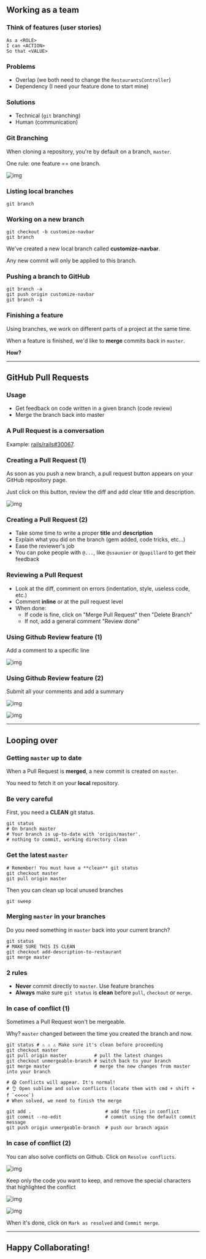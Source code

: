 ## Working as a team

### Think of features (user stories)

```
As a <ROLE>
I can <ACTION>
So that <VALUE>
```

### Problems

- Overlap (we both need to change the `RestaurantsController`)
- Dependency (I need your feature done to start mine)

### Solutions

- Technical (`git` branching)
- Human (communication)

### Git Branching

When cloning a repository, you're by default on a branch, `master`.

One rule: one feature == one branch.

![img](images/git-branching-f3a62f547ce5426330e1c7905d0a3e7bbe249a0d19ceed4d89f9caaf187a85a2.png)

### Listing local branches

```
git branch
```

### Working on a new branch

```
git checkout -b customize-navbar
git branch
```

We've created a new local branch called **customize-navbar**.

Any new commit will only be applied to this branch.

### Pushing a branch to GitHub

```
git branch -a
git push origin customize-navbar
git branch -a
```

### Finishing a feature

Using branches, we work on different parts of a project at the same time.

When a feature is finished, we'd like to **merge** commits back in `master`.

**How?**

------

## GitHub Pull Requests

### Usage

- Get feedback on code written in a given branch (code review)
- Merge the branch back into master

### A Pull Request is a conversation

Example: [rails/rails#30067](https://github.com/rails/rails/pull/30067).

### Creating a Pull Request (1)

As soon as you push a new branch, a pull request button appears on your GitHub repository page.

Just click on this button, review the diff and add clear title and description.

![img](images/compare-and-pull-request-button-easy-way-e631578b3fa9bd8d2d31be3f9c5f022b44675f7319e5306242e40107430854c1.png)

### Creating a Pull Request (2)

- Take some time to write a proper **title** and **description**
- Explain what you did on the branch (gem added, code tricks, etc...)
- Ease the reviewer's job
- You can poke people with `@...`, like `@ssaunier` or `@papillard` to get their feedback

### Reviewing a Pull Request

- Look at the diff, comment on errors (indentation, style, useless code, etc.)
- Comment **inline** or at the pull request level
- When done:
  - If code is fine, click on "Merge Pull Request" then "Delete Branch"
  - If not, add a general comment "Review done"

### Using Github Review feature (1)

Add a comment to a specific line

![img](images/github_review_feature_1-81928bd04a1887ec7aa2bbdbe6cc2495a3090921aa0ca6445c17c1ca30038802.png)

### Using Github Review feature (2)

Submit all your comments and add a summary

![img](images/github_review_feature_2-106bb31f89d38fdb75976c7f2bad977ca9c2302e062c7e9bf57dc2f059d97f30.png)

![img](images/github_pull_request-8f8efe4c1e3c0aea104f4fab4193176b46d730641f958e09bb079a1cbd32622b.png)

------

## Looping over

### Getting `master` up to date

When a Pull Request is **merged**, a new commit is created on `master`.

You need to fetch it on your **local** repository.

### Be **very** careful

First, you need a **CLEAN** git status.

```
git status
# On branch master
# Your branch is up-to-date with 'origin/master'.
# nothing to commit, working directory clean
```

### Get the latest `master`

```
# Remember! You must have a **clean** git status
git checkout master
git pull origin master
```

Then you can clean up local unused branches

```
git sweep
```

### Merging `master` in your branches

Do you need something in `master` back into your current branch?

```
git status
# MAKE SURE THIS IS CLEAN
git checkout add-description-to-restaurant
git merge master
```

### 2 rules

- **Never** commit directly to `master`. Use feature branches
- **Always** make sure `git status` is **clean** before `pull`, `checkout` or `merge`.

### In case of conflict (1)

Sometimes a Pull Request won't be mergeable.

Why? `master` changed between the time you created the branch and now.

```
git status # ⚠️ ⚠️ ⚠️ Make sure it's clean before proceeding
git checkout master
git pull origin master          # pull the latest changes
git checkout unmergeable-branch # switch back to your branch
git merge master                # merge the new changes from master into your branch

# 😱 Conflicts will appear. It's normal!
# 👌 Open sublime and solve conflicts (locate them with cmd + shift + f `<<<<<`)
# When solved, we need to finish the merge

git add .                           # add the files in conflict
git commit --no-edit                # commit using the default commit message
git push origin unmergeable-branch  # push our branch again
```

### In case of conflict (2)

You can also solve conflicts on Github. Click on `Resolve conflicts`.

![img](images/github_resolve_conflict_1-85d1722f517cf0559131d4cd47ba8744ca67d0c0e02b9f06bdbd1642e8fb9370.png)

Keep only the code you want to keep, and remove the special characters that highlighted the conflict

![img](images/github_resolve_conflict_2-fd8707898e0c73b3cf515cd7bbc2fafe9d6968b26e6522fc420fa72b499d823e.png)

![img](images/github_resolve_conflict_3-83efe8279930db8a16a980d0308459140a3fa40df98b28a480a978d64fe1f4d9.png)

When it's done, click on `Mark as resolved` and `Commit merge`.

------

## Happy Collaborating!